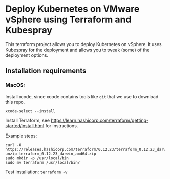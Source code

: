 # Deploy Kubernetes on VMware vSphere using Terraform and Kubespray
This terraform project allows you to deploy Kubernetes on vSphere. It uses Kubespray for the deployment and allows you to tweak (some) of the deployment options.

## Installation requirements

### MacOS:
Install xcode, since xcode contains tools like `git` that we use to download this repo.
```
xcode-select --install
```

Install Terraform, see https://learn.hashicorp.com/terraform/getting-started/install.html for instructions.

Example steps:
```
curl -O https://releases.hashicorp.com/terraform/0.12.23/terraform_0.12.23_darwin_amd64.zip
unzip terraform_0.12.23_darwin_amd64.zip
sudo mkdir -p /usr/local/bin
sudo mv terraform /usr/local/bin/
```

Test installation:
`terraform -v`